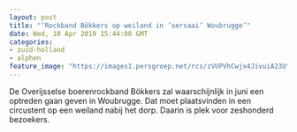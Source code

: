 ```yaml
---
layout: post
title: "‘Rockband Bökkers op weiland in ‘oersaai’ Woubrugge’"
date: Wed, 10 Apr 2019 15:44:00 GMT
categories: 
- zuid-holland 
- alphen 
feature_image: "https://images1.persgroep.net/rcs/zVUPVhCwjx4JivuiA23UfJPVmVY/diocontent/142737197/_fitwidth/400/?appId=21791a8992982cd8da851550a453bd7f&quality=0.7"
---
```


De Overijsselse boerenrockband Bökkers zal waarschijnlijk in juni een optreden gaan geven in Woubrugge. Dat moet plaatsvinden in een circustent op een weiland nabij het dorp. Daarin is plek voor zeshonderd bezoekers.
